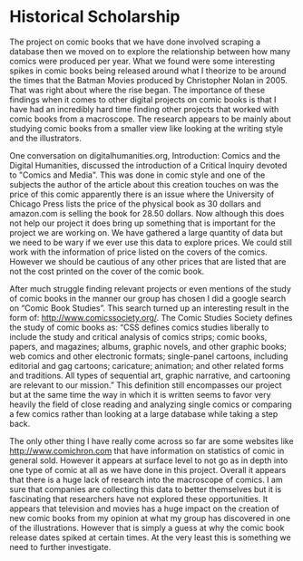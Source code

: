 # Historical Scholarship
The project on comic books that we have done involved scraping a database then we moved on to explore the relationship between how many comics were produced per year. What we found were some interesting spikes in comic books being released around what I theorize to be around the times that the Batman Movies produced by Christopher Nolan in 2005. That was right about where the rise began. The importance of these findings when it comes to other digital projects on comic books is that I have had an incredibly hard time finding other projects that worked with comic books from a macroscope. The research appears to be mainly about studying comic books from a smaller view like looking at the writing style and the illustrators.

One conversation on digitalhumanities.org, Introduction: Comics and the Digital Humanities, discussed the introduction of a Critical Inquiry devoted to "Comics and Media". This was done in comic style and one of the subjects the author of the article about this creation touches on was the price of this comic apparently there is an issue where the University of Chicago Press lists the price of the physical book as 30 dollars and amazon.com is selling the book for 28.50 dollars. Now although this does not help our project it does bring up something that is important for the project we are working on. We have gathered a large quantity of data but we need to be wary if we ever use this data to explore prices. We could still work with the information of price listed on the covers of the comics. However we should be cautious of any other prices that are listed that are not the cost printed on the cover of the comic book.

After much struggle finding relevant projects or even mentions of the study of comic books in the manner our group has chosen I did a google search on “Comic Book Studies”. This search turned up an interesting result in the form of: http://www.comicssociety.org/. The Comic Studies Society defines the study of comic books as: “CSS defines comics studies liberally to include the study and critical analysis of comics strips; comic books, papers, and magazines; albums, graphic novels, and other graphic books; web comics and other electronic formats; single-panel cartoons, including editorial and gag cartoons; caricature; animation; and other related forms and traditions. All types of sequential art, graphic narrative, and cartooning are relevant to our mission.” This definition still encompasses our project but at the same time the way in which it is written seems to favor very heavily the field of close reading and analyzing single comics or comparing a few comics rather than looking at a large database while taking a step back.

The only other thing I have really come across so far are some websites like http://www.comichron.com that have information on statistics of comic in general sold. However it appears at surface level to not go as in depth into one type of comic at all as we have done in this project. Overall it appears that there is a huge lack of research into the macroscope of comics. I am sure that companies are collecting this data to better themselves but it is fascinating that researchers have not explored these opportunities. It appears that television and movies has a huge impact on the creation of new comic books from my opinion at what my group has discovered in one of the illustrations. However that is simply a guess at why the comic book release dates spiked at certain times. At the very least this is something we need to further investigate.
